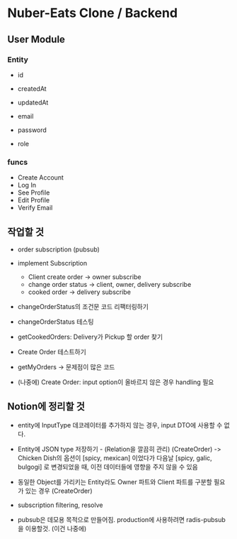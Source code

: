 # Nuber-Eats Clone / Backend

## User Module
### Entity
* id
* createdAt
* updatedAt

* email
* password
* role

### funcs
* Create Account
* Log In
* See Profile
* Edit Profile
* Verify Email


## 작업할 것
* order subscription (pubsub)
* implement Subscription
  - Client create order -> owner subscribe
  - change order status -> client, owner, delivery subscribe
  - cooked order -> delivery subscribe

* changeOrderStatus의 조건문 코드 리팩터링하기
* changeOrderStatus 테스팅
* getCookedOrders: Delivery가 Pickup 할 order 찾기
* Create Order 테스트하기
* getMyOrders -> 문제점이 많은 코드
* (나중에) Create Order: input option이 올바르지 않은 경우 handling 필요

## Notion에 정리할 것
* entity에 InputType 데코레이터를 추가하지 않는 경우, input DTO에 사용할 수 없다.
* Entity에 JSON type 저장하기 - (Relation을 깔끔히 관리)                                                (CreateOrder)
    -> Chicken Dish의 옵션이 [spicy, mexican] 이었다가 다음날 [spicy, galic, bulgogi] 로 변경되었을 때, 이전 데이터들에 영향을 주지 않을 수 있음
* 동일한 Object를 가리키는 Entity라도 Owner 파트와 Client 파트를 구분할 필요가 있는 경우                    (CreateOrder)

* subscription filtering, resolve

* pubsub은 데모용 목적으로 만들어짐. production에 사용하려면 radis-pubsub을 이용할것. (이건 나중에)